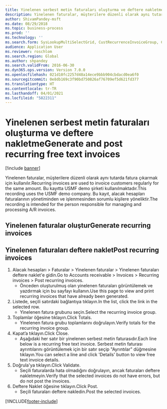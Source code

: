 ```yaml
---
title: Yinelenen serbest metin faturaları oluşturma ve deftere nakletme
description: Yinelenen faturalar, müşterilere düzenli olarak aynı tutarda fatura çıkarmak için kullanılır.
author: ShivamPandey-msft
ms.date: 08/29/2018
ms.topic: business-process
ms.prod: ''
ms.technology: ''
ms.search.form: SysLookupMultiSelectGrid, CustRecurrenceInvoiceGroup, CustFreeInvoice, CustRecurrenceInvoiceTotals
audience: Application User
ms.reviewer: roschlom
ms.search.region: Global
ms.author: shpandey
ms.search.validFrom: 2016-06-30
ms.dyn365.ops.version: Version 7.0.0
ms.openlocfilehash: 021d10fc2257d48a14ece9bbb904cbdacd0ea6f0
ms.sourcegitcommit: 0e8db169c3f90bd750826af76709ef5d621fd377
ms.translationtype: HT
ms.contentlocale: tr-TR
ms.lasthandoff: 04/01/2021
ms.locfileid: "5822311"
---
```

# <a name="generate-and-post-recurring-free-text-invoices"></a><span data-ttu-id="1ddc9-103">Yinelenen serbest metin faturaları oluşturma ve deftere nakletme</span><span class="sxs-lookup"><span data-stu-id="1ddc9-103">Generate and post recurring free text invoices</span></span>

[!include [banner](../../includes/banner.md)]

<span data-ttu-id="1ddc9-104">Yinelenen faturalar, müşterilere düzenli olarak aynı tutarda fatura çıkarmak için kullanılır.</span><span class="sxs-lookup"><span data-stu-id="1ddc9-104">Recurring invoices are used to invoice customers regularly for the same amount.</span></span> <span data-ttu-id="1ddc9-105">Bu kayıtta USMF demo şirketi kullanılmaktadır.</span><span class="sxs-lookup"><span data-stu-id="1ddc9-105">This recording uses the USMF demo company.</span></span> <span data-ttu-id="1ddc9-106">Bu kayıt, alacak hesapları faturalarının yönetiminden ve işlenmesinden sorumlu kişilere yöneliktir.</span><span class="sxs-lookup"><span data-stu-id="1ddc9-106">The recording is intended for the person responsible for managing and processing A/R invoices.</span></span>


## <a name="generate-recurring-invoices"></a><span data-ttu-id="1ddc9-107">Yinelenen faturalar oluştur</span><span class="sxs-lookup"><span data-stu-id="1ddc9-107">Generate recurring invoices</span></span>

## <a name="post-recurring-invoices"></a><span data-ttu-id="1ddc9-108">Yinelenen faturaları deftere naklet</span><span class="sxs-lookup"><span data-stu-id="1ddc9-108">Post recurring invoices</span></span>
1. <span data-ttu-id="1ddc9-109">Alacak hesapları > Faturalar > Yinelenen faturalar > Yinelenen faturaları deftere naklet'e gidin.</span><span class="sxs-lookup"><span data-stu-id="1ddc9-109">Go to Accounts receivable > Invoices > Recurring invoices > Post recurring invoices.</span></span>
    * <span data-ttu-id="1ddc9-110">Önceden oluşturulmuş olan yinelenen faturaları görüntülemek ve yazdırmak için bu sayfayı kullanın.</span><span class="sxs-lookup"><span data-stu-id="1ddc9-110">Use this page to view and print recurring invoices that have already been generated.</span></span>  
2. <span data-ttu-id="1ddc9-111">Listede, seçili satırdaki bağlantıya tıklayın.</span><span class="sxs-lookup"><span data-stu-id="1ddc9-111">In the list, click the link in the selected row.</span></span>
    * <span data-ttu-id="1ddc9-112">Yinelenen fatura grubunu seçin.</span><span class="sxs-lookup"><span data-stu-id="1ddc9-112">Select the recurring invoice group.</span></span>  
3. <span data-ttu-id="1ddc9-113">Toplamlar öğesine tıklayın.</span><span class="sxs-lookup"><span data-stu-id="1ddc9-113">Click Totals.</span></span>
    * <span data-ttu-id="1ddc9-114">Yinelenen fatura grubu toplamlarını doğrulayın.</span><span class="sxs-lookup"><span data-stu-id="1ddc9-114">Verify totals for the recurring invoice group.</span></span>  
4. <span data-ttu-id="1ddc9-115">Kapat’a tıklayın.</span><span class="sxs-lookup"><span data-stu-id="1ddc9-115">Click Close.</span></span>
    * <span data-ttu-id="1ddc9-116">Aşağıdaki her satır bir yinelenen serbest metin faturasıdır.</span><span class="sxs-lookup"><span data-stu-id="1ddc9-116">Each line below is a recurring free text invoice.</span></span> <span data-ttu-id="1ddc9-117">Serbest metin faturası ayrıntılarını görüntülemek için bir satır seçip "Ayrıntılar" düğmesine tıklayın.</span><span class="sxs-lookup"><span data-stu-id="1ddc9-117">You can select a line and click 'Details' button to view free text invoice details.</span></span>  
5. <span data-ttu-id="1ddc9-118">Doğrula'ya tıklayın.</span><span class="sxs-lookup"><span data-stu-id="1ddc9-118">Click Validate.</span></span>
    * <span data-ttu-id="1ddc9-119">Seçili faturalarda hata olmadığını doğrulayın, ancak faturaları deftere nakletmeyin.</span><span class="sxs-lookup"><span data-stu-id="1ddc9-119">Verify that the selected invoices do not have errors, but do not post the invoices.</span></span>  
6. <span data-ttu-id="1ddc9-120">Deftere Naklet öğesine tıklayın.</span><span class="sxs-lookup"><span data-stu-id="1ddc9-120">Click Post.</span></span>
    * <span data-ttu-id="1ddc9-121">Seçili faturaları deftere nakledin.</span><span class="sxs-lookup"><span data-stu-id="1ddc9-121">Post the selected invoices.</span></span>  



[!INCLUDE[footer-include](../../../includes/footer-banner.md)]